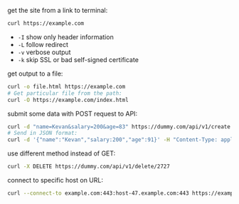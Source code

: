 get the site from a link to terminal:
```bash
curl https://example.com
```

- `-I` show only header information
- `-L` follow redirect
- `-v` verbose output
- `-k` skip SSL or bad self-signed certificate

get output to a file:
```bash
curl -o file.html https://example.com
# Get particular file from the path:
curl -O https://example.com/index.html
```

submit some data with POST request to API:
```bash
curl -d "name=Kevan&salary=200&age=83" https://dummy.com/api/v1/create
# Send in JSON format:
curl -d '{"name":"Kevan","salary:200","age":91}' -H "Content-Type: application/json" https://dummy.com/api/v1/create
```

use different method instead of GET:
```bash
curl -X DELETE https://dummy.com/api/v1/delete/2727
```

connect to specific host on URL:
```bash
curl --connect-to example.com:443:host-47.example.com:443 https://example.com
```
